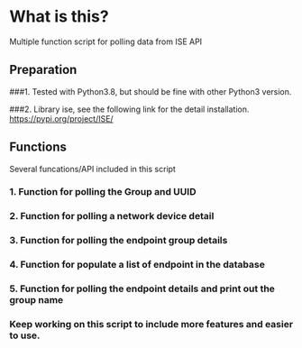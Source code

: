 # What is this?
Multiple function script for polling data from ISE API

## Preparation
###1. Tested with Python3.8, but should be fine with other Python3 version. 

###2. Library ise, see the following link for the detail installation.
      https://pypi.org/project/ISE/
      
## Functions
Several funcations/API included in this script

### 1. Function for polling the Group and UUID

### 2. Function for polling a network device detail

### 3. Function for polling the endpoint group details

### 4. Function for populate a list of endpoint in the database

### 5. Function for polling the endpoint details and print out the group name

### Keep working on this script to include more features and easier to use.
